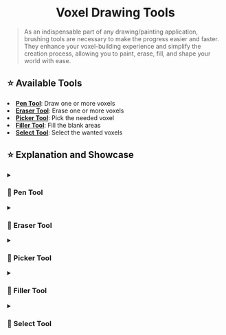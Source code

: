 <div align=center><h1>Voxel Drawing Tools</h1></div>

> As an indispensable part of any drawing/painting application, brushing tools are necessary to make the progress easier and faster.
> They enhance your voxel-building experience and simplify the creation process, allowing you to paint, erase, fill, and shape your world with ease.

<h2> ⭐ Available Tools </h2>
<tr>
  <li> <b><a href=#pentool>Pen Tool</a></b>: Draw one or more voxels </li>
  <li> <b><a href=#erasertool>Eraser Tool</a></b>: Erase one or more voxels </li>
  <li> <b><a href=#pickertool>Picker Tool</a></b>: Pick the needed voxel </li>
  <li> <b><a href=#fillertool>Filler Tool</a></b>: Fill the blank areas </li>
  <li> <b><a href=#selecttool>Select Tool</a></b>: Select the wanted voxels </li>
</tr>

<h2> ⭐ Explanation and Showcase </h2>

<details>
<summary><h3><a id=pentool> 🎨 Pen Tool </a></h3></summary>

<b> ▶ Default Pen Tool & Rotating Function: </b> Use Left Ctrl + Right Click to place voxels and R to rotate.
<video src="https://github.com/Yunasawa/YNA-Portfolio-Unity/assets/113672166/e37a00cc-cb9d-4642-8e27-6ef019b78ee0" width=100%>Pen Tool - Settings</video>

<b> ▶ Pen Settings: Size </b>
<video src="https://github.com/Yunasawa/YNA-Portfolio-Unity/assets/113672166/086da946-d2fc-4b19-bc6a-77fbd243673b" width=100%>Pen Tool - Settings</video>

</details>

<details>
<summary><h3><a id=erasertool> 🎨 Eraser Tool </a></h3></summary>

<b> ▶ Default Eraser Tool: </b> Use Left Ctrl + Left Click to remove voxels.
<video src="https://github.com/Yunasawa/YNA-Portfolio-Unity/assets/113672166/ad1f85d4-bd85-4ab7-bfec-9ab6da1fc712" width=100%>Pen Tool - Settings</video>

<b> ▶ Eraser Settings: Size </b>
<video src="https://github.com/Yunasawa/YNA-Portfolio-Unity/assets/113672166/b61ad24c-25cd-4c15-909b-6a35d7e1ea1a" width=100%>Pen Tool - Settings</video>

</details>
  
<details>
<summary><h3><a id=pickertool> 🎨 Picker Tool </a></h3></summary>

<b> ▶ Default Picker Tool: </b> Use Left Click to pick the needed voxel, expand the Settings View to see the currently pointing voxel. Once pick the voxel, the tool will be switch into Pen Tool with the picked voxel. 
<video src="https://github.com/Yunasawa/YNA-Portfolio-Unity/assets/113672166/fe7ccffb-be5f-45a3-a287-310deb10082d" width=100%>Pen Tool - Settings</video>

</details>
  
<details>
<summary><h3><a id=fillertool> 🎨 Filler Tool </a></h3></summary>

</details>
  
<details>
<summary><h3><a id=selecttool> 🎨 Select Tool </a></h3></summary>

</details>
  



